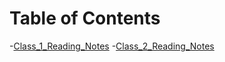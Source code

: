 # Table of Contents
-[Class_1_Reading_Notes](class1readingnotes.md)
-[Class_2_Reading_Notes](class2readingnotes.md)
